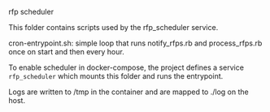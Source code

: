 rfp scheduler

This folder contains scripts used by the rfp_scheduler service.

cron-entrypoint.sh: simple loop that runs notify_rfps.rb and process_rfps.rb once on start and then every hour.

To enable scheduler in docker-compose, the project defines a service `rfp_scheduler` which mounts this folder and runs the entrypoint.

Logs are written to /tmp in the container and are mapped to ./log on the host.
